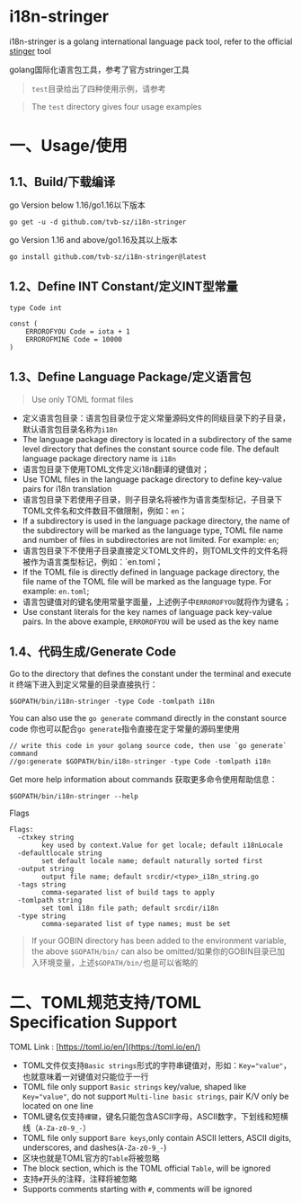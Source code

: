 # i18n-stringer

i18n-stringer is a golang international language pack tool, refer to the official [stinger](https://github.com/golang/tools/tree/master/cmd/stringer) tool

golang国际化语言包工具，参考了官方stringer工具

> `test`目录给出了四种使用示例，请参考

> The `test` directory gives four usage examples

# 一、Usage/使用

## 1.1、Build/下载编译

go Version below 1.16/go1.16以下版本
````
go get -u -d github.com/tvb-sz/i18n-stringer
````

go Version 1.16 and above/go1.16及其以上版本
````
go install github.com/tvb-sz/i18n-stringer@latest
````

## 1.2、Define INT Constant/定义INT型常量

````
type Code int

const (
    ERROROFYOU Code = iota + 1   
    ERROROFMINE Code = 10000
)
````

## 1.3、Define Language Package/定义语言包

> Use only TOML format files

* 定义语言包目录：语言包目录位于定义常量源码文件的同级目录下的子目录，默认语言包目录名称为`i18n`
* The language package directory is located in a subdirectory of the same level directory that defines the constant source code file. The default language package directory name is `i18n`
* 语言包目录下使用TOML文件定义i18n翻译的键值对；
* Use TOML files in the language package directory to define key-value pairs for i18n translation
* 语言包目录下若使用子目录，则子目录名将被作为语言类型标记，子目录下TOML文件名和文件数目不做限制，例如：`en`；
* If a subdirectory is used in the language package directory, the name of the subdirectory will be marked as the language type, TOML file name and number of files in subdirectories are not limited. For example: `en`;
* 语言包目录下不使用子目录直接定义TOML文件的，则TOML文件的文件名将被作为语言类型标记，例如：`en.toml；
* If the TOML file is directly defined in language package directory, the file name of the TOML file will be marked as the language type. For example: `en.toml`;
* 语言包键值对的键名使用常量字面量，上述例子中`ERROROFYOU`就将作为键名；
* Use constant literals for the key names of language pack key-value pairs. In the above example, `ERROROFYOU` will be used as the key name

## 1.4、代码生成/Generate Code

Go to the directory that defines the constant under the terminal and execute it
终端下进入到定义常量的目录直接执行：
````
$GOPATH/bin/i18n-stringer -type Code -tomlpath i18n
````

You can also use the `go generate` command directly in the constant source code
你也可以配合`go generate`指令直接在定于常量的源码里使用
````
// write this code in your golang source code, then use `go generate` command
//go:generate $GOPATH/bin/i18n-stringer -type Code -tomlpath i18n
````

Get more help information about commands
获取更多命令使用帮助信息：
````
$GOPATH/bin/i18n-stringer --help
````
Flags
````
Flags:
  -ctxkey string
        key used by context.Value for get locale; default i18nLocale
  -defaultlocale string
        set default locale name; default naturally sorted first
  -output string
        output file name; default srcdir/<type>_i18n_string.go
  -tags string
        comma-separated list of build tags to apply
  -tomlpath string
        set toml i18n file path; default srcdir/i18n
  -type string
        comma-separated list of type names; must be set

````

> If your GOBIN directory has been added to the environment variable, the above `$GOPATH/bin/` can also be omitted/如果你的GOBIN目录已加入环境变量，上述`$GOPATH/bin/`也是可以省略的

# 二、TOML规范支持/TOML Specification Support

TOML Link : [https://toml.io/en/](https://toml.io/en/)

* TOML文件仅支持`Basic strings`形式的字符串键值对，形如：`Key="value"`，也就意味着一对键值对只能位于一行
* TOML file only support `Basic strings` key/value, shaped like `Key="value"`, do not support `Multi-line basic strings`, pair K/V only be located on one line
* TOML键名仅支持`裸键`，键名只能包含ASCII字母，ASCII数字，下划线和短横线（`A-Za-z0-9_-`）
* TOML file only support `Bare keys`,only contain ASCII letters, ASCII digits, underscores, and dashes(`A-Za-z0-9_-`)
* 区块也就是TOML官方的`Table`将被忽略
* The block section, which is the TOML official `Table`, will be ignored
* 支持`#`开头的注释，注释将被忽略
* Supports comments starting with `#`, comments will be ignored
